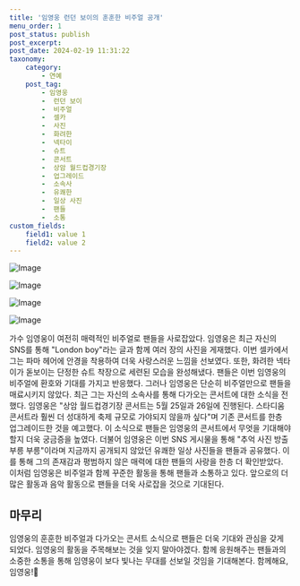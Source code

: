 ```yaml
---
title: '임영웅 런던 보이의 훈훈한 비주얼 공개'
menu_order: 1
post_status: publish
post_excerpt: 
post_date: 2024-02-19 11:31:22
taxonomy:
    category:
        - 연예
    post_tag:
        - 임영웅
        -  런던 보이
        -  비주얼
        -  셀카
        -  사진
        -  화려한
        -  넥타이
        -  슈트
        -  콘서트
        -  상암 월드컵경기장
        -  업그레이드
        -  소속사
        -  유쾌한
        -  일상 사진
        -  팬들
        -  소통
custom_fields:
    field1: value 1
    field2: value 2
---
```


![Image](https://ssl.pstatic.net/mimgnews/image/108/2024/02/13/0003214423_001_20240213001001216.jpg?type=w540)

![Image](https://mimgnews.pstatic.net/image/108/2024/02/13/0003214423_002_20240213001001354.jpg?type=w540)

![Image](https://ssl.pstatic.net/mimgnews/image/108/2024/02/13/0003214423_003_20240213001001466.jpg?type=w540)

![Image](https://mimgnews.pstatic.net/image/108/2024/02/13/0003214423_004_20240213001001648.jpg?type=w540)

가수 임영웅이 여전히 매력적인 비주얼로 팬들을 사로잡았다. 임영웅은 최근 자신의 SNS를 통해 "London boy"라는 글과 함께 여러 장의 사진을 게재했다. 이번 셀카에서 그는 파마 헤어에 안경을 착용하여 더욱 사랑스러운 느낌을 선보였다. 또한, 화려한 넥타이가 돋보이는 단정한 슈트 착장으로 세련된 모습을 완성해냈다. 팬들은 이번 임영웅의 비주얼에 환호와 기대를 가지고 반응했다.
그러나 임영웅은 단순히 비주얼만으로 팬들을 매료시키지 않았다. 최근 그는 자신의 소속사를 통해 다가오는 콘서트에 대한 소식을 전했다. 임영웅은 "상암 월드컵경기장 콘서트는 5월 25일과 26일에 진행된다. 스타디움 콘서트라 훨씬 더 성대하게 축제 규모로 가야되지 않을까 싶다"며 기존 콘서트를 한층 업그레이드한 것을 예고했다. 이 소식으로 팬들은 임영웅의 콘서트에서 무엇을 기대해야 할지 더욱 궁금증을 높였다.
더불어 임영웅은 이번 SNS 게시물을 통해 "추억 사진 방출 부릉 부릉"이라며 지금까지 공개되지 않았던 유쾌한 일상 사진들을 팬들과 공유했다. 이를 통해 그의 존재감과 평범하지 않은 매력에 대한 팬들의 사랑을 한층 더 확인받았다.
이처럼 임영웅은 비주얼과 함께 꾸준한 활동을 통해 팬들과 소통하고 있다. 앞으로의 더 많은 활동과 음악 활동으로 팬들을 더욱 사로잡을 것으로 기대된다.
## 마무리
임영웅의 훈훈한 비주얼과 다가오는 콘서트 소식으로 팬들은 더욱 기대와 관심을 갖게 되었다. 임영웅의 활동을 주목해보는 것을 잊지 말아야겠다. 함께 응원해주는 팬들과의 소중한 소통을 통해 임영웅이 보다 빛나는 무대를 선보일 것임을 기대해본다. 함께해요, 임영웅!🌟
